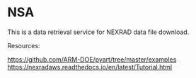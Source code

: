 # NSA

This is a data retrieval service for NEXRAD data file download.

Resources:

https://github.com/ARM-DOE/pyart/tree/master/examples
https://nexradaws.readthedocs.io/en/latest/Tutorial.html
